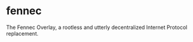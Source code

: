 fennec
======

The Fennec Overlay, a rootless and utterly decentralized Internet Protocol replacement.